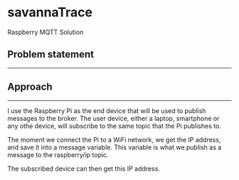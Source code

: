 # savannaTrace
Raspberry MQTT Solution

## Problem statement
---

## Approach
---
I use the Raspberry Pi as the end device that will be used to publish messages to the broker.
The user device, either a laptop, smartphone or any othe device, will subscribe to the same topic that the Pi
publishes to.

The moment we connect the Pi to a WiFi network, we get the IP address, and save it into a message variable.
This variable is what we publish as a message to the raspberry/ip topic. 

The subscribed device can then get this IP address.
